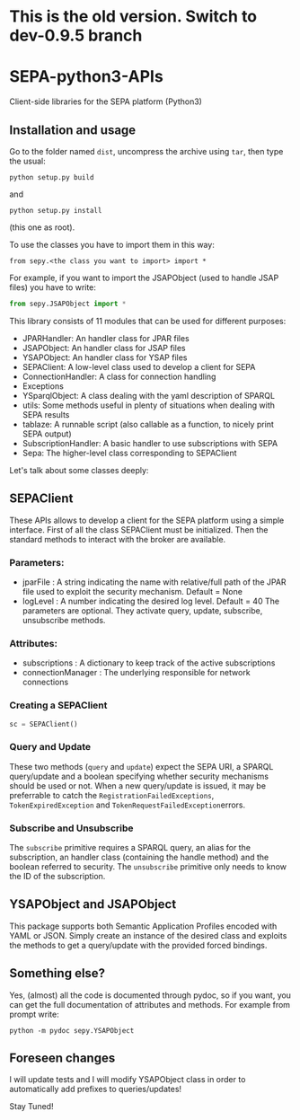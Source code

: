 # This is the old version. Switch to dev-0.9.5 branch







# SEPA-python3-APIs
Client-side libraries for the SEPA platform (Python3)

## Installation and usage

Go to the folder named `dist`, uncompress the archive using `tar`, then type the usual:

```python setup.py build```

and

```python setup.py install```

(this one as root).

To use the classes you have to import them in this way:

```
from sepy.<the class you want to import> import *
```

For example, if you want to import the JSAPObject (used to handle JSAP files) you have to write:

```python
from sepy.JSAPObject import *
```

This library consists of 11 modules that can be used for different purposes:

- JPARHandler: An handler class for JPAR files
- JSAPObject: An handler class for JSAP files
- YSAPObject: An handler class for YSAP files
- SEPAClient: A low-level class used to develop a client for SEPA
- ConnectionHandler: A class for connection handling
- Exceptions
- YSparqlObject: A class dealing with the yaml description of SPARQL
- utils: Some methods useful in plenty of situations when dealing with SEPA results
- tablaze: A runnable script (also callable as a function, to nicely print SEPA output)
- SubscriptionHandler: A basic handler to use subscriptions with SEPA
- Sepa: The higher-level class corresponding to SEPAClient

Let's talk about some classes deeply:

## SEPAClient

These APIs allows to develop a client for the SEPA platform using a simple interface. First of all the class SEPAClient must be initialized. Then the standard methods to interact with the broker are available.

### Parameters:
- jparFile :
  A string indicating the name with relative/full path of the JPAR file used to exploit the security mechanism. Default = None
- logLevel :
  A number indicating the desired log level. Default = 40
The parameters are optional. They activate query, update, subscribe, unsubscribe methods.

### Attributes:
- subscriptions :
  A dictionary to keep track of the active subscriptions
- connectionManager :
  The underlying responsible for network connections

### Creating a SEPAClient

```python
sc = SEPAClient()
```

### Query and Update

These two methods (`query` and `update`) expect the SEPA URI, a SPARQL query/update and a boolean specifying whether security mechanisms should be used or not. When a new query/update is issued, it may be preferrable to catch the `RegistrationFailedExceptions`, `TokenExpiredException` and `TokenRequestFailedException`errors.

### Subscribe and Unsubscribe

The `subscribe` primitive requires a SPARQL query, an alias for the subscription, an handler class (containing the handle method) and the boolean referred to security. The `unsubscribe` primitive only needs to know the ID of the subscription.

## YSAPObject and JSAPObject

This package supports both Semantic Application Profiles encoded with YAML or JSON. Simply create an instance of the desired class and exploits the methods to get a query/update with the provided forced bindings.

## Something else?

Yes, (almost) all the code is documented through pydoc, so if you want, you can get the full documentation of attributes and methods. For example from prompt write:

```
python -m pydoc sepy.YSAPObject
```

## Foreseen changes

I will update tests and I will modify YSAPObject class in order to automatically add prefixes to queries/updates!

Stay Tuned!
